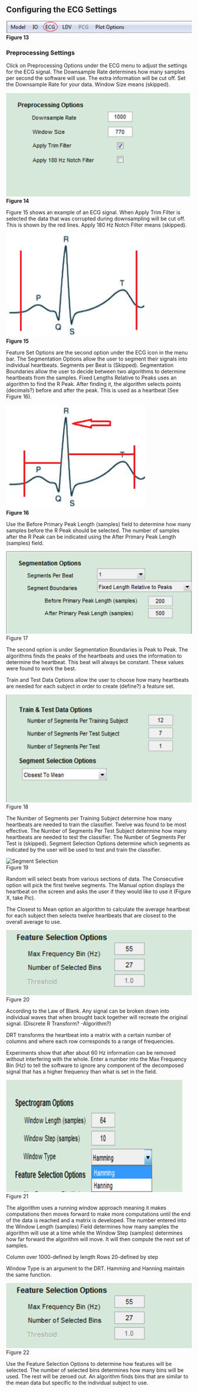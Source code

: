## Configuring the ECG Settings 

![ECG Menu Option](images/fig13_menu_ecg.png)  
**Figure 13**

### Preprocessing Settings

Click on Preprocessing Options under the ECG menu to adjust the settings for the ECG 
signal. The Downsample Rate determines how many samples per second the software will use. The extra information will be cut off. Set the Downsample Rate for your data. Window Size 
means (skipped).

![ECG Preprocessing Options](images/fig14_ecg_preprocessing.png)  
**Figure 14**

Figure 15 shows an example of an ECG signal. When Apply Trim Filter is selected the data 
that was corrupted during downsampling will be cut off. This is shown by the red lines. 
Apply 180 Hz Notch Filter means (skipped).

![ECG Signal](images/fig15_ecg_signal.png)  
**Figure 15**

Feature Set Options are the second option under the ECG icon in the menu bar. The 
Segmentation Options allow the user to segment their signals into individual heartbeats. 
Segments per Beat is (Skipped). Segmentation Boundaries allow the user to decide between 
two algorithms to determine heartbeats from the samples. Fixed Lengths Relative to Peaks 
uses an algorithm to find the R Peak. After finding it, the algorithm selects points 
(decimals?) before and after the peak. This is used as a heartbeat (See Figure 16).

![PQRST Landmarks](images/fig16_ecg_pqrst.png)  
**Figure 16** 

Use the Before Primary Peak Length (samples) field to determine how many samples before 
the R Peak should be selected. The number of samples after the R Peak can be indicated 
using the After Primary Peak Length (samples) field. 

![Segmentation Options](images/fig17_ecg_segmentation_options.png)  
Figure 17

The second option is under Segmentation Boundaries is Peak to Peak. The algorithms finds 
the peaks of the heartbeats and uses the information to determine the heartbeat. This 
beat will always be constant. These values were found to work the best. 

Train and Test Data Options allow the user to choose how many heartbeats are needed for 
each subject in order to create (define?) a feature set.

![Train and Test Options](images/fig18_ecg_train_and_test_options.png)  
Figure 18

The Number of Segments per Training Subject determine how many heartbeats are needed to 
train the classifier. Twelve was found to be most effective. The Number of Segments Per 
Test Subject determine how many heartbeats are needed to test the classifier. The Number 
of Segments Per Test is (skipped). Segment Selection Options determine which segments as 
indicated by the user will be used to test and train the classifier. 

![Segment Selection](images/fig19_ecg_segment_selection.png)  
Figure 19

Random will select beats from various sections of data. The Consecutive option will pick 
the first twelve segments. The Manual option displays the heartbeat on the screen and 
asks the user if they would like to use it (Figure X, take Pic). 

The Closest to Mean option an algorithm to calculate the average heartbeat for each 
subject then selects twelve heartbeats that are closest to the overall average to use. 

![Feature Selection Options](images/fig20_ecg_feature_selection_options.png)  
Figure 20 

According to the Law of Blank. Any signal can be broken down into individual waves that 
when brought back together will recreate the original signal. (Discrete R Transform? 
-Algorithm?)

DRT transforms the heartbeat into a matrix with a certain number of columns and where 
each row corresponds to a range of frequencies. 

Experiments show that after about 60 Hz information can be removed without interfering 
with the whole. Enter a number into the Max Frequency Bin (Hz) to tell the software to 
ignore any component of the decomposed signal that has a higher frequency than what is 
set in the field. 

![Spectrogram Options](images/fig21_ecg_spectrogram_options.png)  
Figure 21

The algorithm uses a running window approach meaning it makes computations then moves 
forward to make more computations until the end of the data is reached and a matrix is 
developed. The number entered into the Window Length (samples) Field determines how many 
samples the algorithm will use at a time while the Window Step (samples) determines how 
far forward the algorithm will move. It will then compute the next set of samples. 

Column over 1000-defined by length
Rows 20-defined by step

Window Type is an argument to the DRT. Hamming and Hanning maintain the same function. 

![Feature Selection Options](images/fig22_ecg_feature_selection_options.png)  
Figure 22

Use the Feature Selection Options to determine how features will be selected. The number 
of selected bins determines how many bins will be used. The rest will be zeroed out. An 
algorithm finds bins that are similar to the mean data but specific to the individual 
subject to use. 

